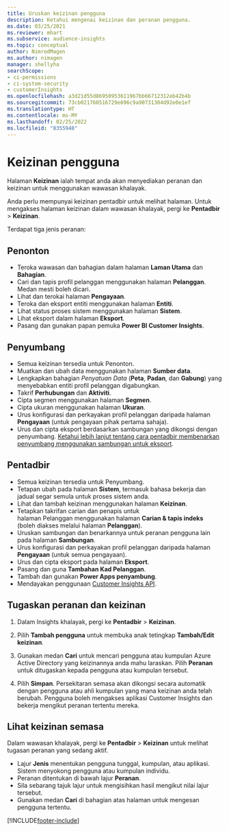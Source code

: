 ```yaml
---
title: Uruskan keizinan pengguna
description: Ketahui mengenai keizinan dan peranan pengguna.
ms.date: 03/25/2021
ms.reviewer: mhart
ms.subservice: audience-insights
ms.topic: conceptual
author: NimrodMagen
ms.author: nimagen
manager: shellyha
searchScope:
- ci-permissions
- ci-system-security
- customerInsights
ms.openlocfilehash: a3d21d55d86950953611967bb66712312eb42b4b
ms.sourcegitcommit: 73cb021760516729e696c9a90731304d92e0e1ef
ms.translationtype: HT
ms.contentlocale: ms-MY
ms.lasthandoff: 02/25/2022
ms.locfileid: "8355948"
---
```

# <a name="user-permissions"></a>Keizinan pengguna

Halaman **Keizinan** ialah tempat anda akan menyediakan peranan dan keizinan untuk menggunakan wawasan khalayak.

Anda perlu mempunyai keizinan pentadbir untuk melihat halaman. Untuk mengakses halaman keizinan dalam wawasan khalayak, pergi ke **Pentadbir** > **Keizinan**.

Terdapat tiga jenis peranan:

## <a name="viewer"></a>Penonton

- Teroka wawasan dan bahagian dalam halaman **Laman Utama** dan **Bahagian**.
- Cari dan tapis profil pelanggan menggunakan halaman **Pelanggan**. Medan mesti boleh dicari.
- Lihat dan terokai halaman **Pengayaan**.
- Teroka dan eksport entiti menggunakan halaman **Entiti**.
- Lihat status proses sistem menggunakan halaman **Sistem**.
- Lihat eksport dalam halaman **Eksport**.
- Pasang dan gunakan papan pemuka **Power BI Customer Insights**.

## <a name="contributor"></a>Penyumbang

- Semua keizinan tersedia untuk Penonton.
- Muatkan dan ubah data menggunakan halaman **Sumber data**.
- Lengkapkan bahagian *Penyatuan Data* (**Peta**, **Padan**, dan **Gabung**) yang menyebabkan entiti profil pelanggan digabungkan.
- Takrif **Perhubungan** dan **Aktiviti**.
- Cipta segmen menggunakan halaman **Segmen**.
- Cipta ukuran menggunakan halaman **Ukuran**.
- Urus konfigurasi dan perkayakan profil pelanggan daripada halaman **Pengayaan** (untuk pengayaan pihak pertama sahaja).
- Urus dan cipta eksport berdasarkan sambungan yang dikongsi dengan penyumbang. [Ketahui lebih lanjut tentang cara pentadbir membenarkan penyumbang menggunakan sambungan untuk eksport](connections.md#allow-contributors-to-use-a-connection-for-exports).

## <a name="administrator"></a>Pentadbir

- Semua keizinan tersedia untuk Penyumbang.
- Tetapan ubah pada halaman **Sistem**, termasuk bahasa bekerja dan jadual segar semula untuk proses sistem anda.
- Lihat dan tambah keizinan menggunakan halaman **Keizinan**.
- Tetapkan takrifan carian dan penapis untuk halaman Pelanggan menggunakan halaman **Carian & tapis indeks** (boleh diakses melalui halaman **Pelanggan**).
- Uruskan sambungan dan benarkannya untuk peranan pengguna lain pada halaman **Sambungan**.
- Urus konfigurasi dan perkayakan profil pelanggan daripada halaman **Pengayaan** (untuk semua pengayaan).
- Urus dan cipta eksport pada halaman **Eksport**.
- Pasang dan guna **Tambahan Kad Pelanggan**.
- Tambah dan gunakan **Power Apps penyambung**.
- Mendayakan penggunaan [Customer Insights API](apis.md).

## <a name="assign-roles-and-permissions"></a>Tugaskan peranan dan keizinan

1. Dalam Insights khalayak, pergi ke **Pentadbir** > **Keizinan**.

1. Pilih **Tambah pengguna** untuk membuka anak tetingkap **Tambah/Edit keizinan**.

1. Gunakan medan **Cari** untuk mencari pengguna atau kumpulan Azure Active Directory yang keizinannya anda mahu laraskan. Pilih **Peranan** untuk ditugaskan kepada pengguna atau kumpulan tersebut.

1. Pilih **Simpan**. Persekitaran semasa akan dikongsi secara automatik dengan pengguna atau ahli kumpulan yang mana keizinan anda telah berubah. Pengguna boleh mengakses aplikasi Customer Insights dan bekerja mengikut peranan tertentu mereka.

## <a name="view-current-permissions"></a>Lihat keizinan semasa

Dalam wawasan khalayak, pergi ke **Pentadbir** > **Keizinan** untuk melihat tugasan peranan yang sedang aktif.

- Lajur **Jenis** menentukan pengguna tunggal, kumpulan, atau aplikasi. Sistem menyokong pengguna atau kumpulan individu.
- Peranan ditentukan di bawah lajur **Peranan**.
- Sila sebarang tajuk lajur untuk mengisihkan hasil mengikut nilai lajur tersebut.
- Gunakan medan **Cari** di bahagian atas halaman untuk mengesan pengguna tertentu.


[!INCLUDE[footer-include](../includes/footer-banner.md)]
